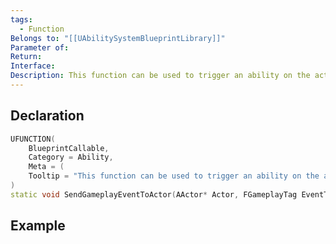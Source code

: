 ```yaml
---
tags:
  - Function
Belongs to: "[[UAbilitySystemBlueprintLibrary]]"
Parameter of: 
Return: 
Interface: 
Description: This function can be used to trigger an ability on the actor in question with useful payload data.
---
```


## Declaration

```cpp
UFUNCTION(
	BlueprintCallable, 
	Category = Ability, 
	Meta = (
	Tooltip = "This function can be used to trigger an ability on the actor in question with useful payload data.")
) 
static void SendGameplayEventToActor(AActor* Actor, FGameplayTag EventTag, FGameplayEventData Payload); 
```

## Example

```cpp
```